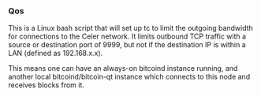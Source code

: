 ### Qos ###

This is a Linux bash script that will set up tc to limit the outgoing bandwidth for connections to the Celer network. It limits outbound TCP traffic with a source or destination port of 9999, but not if the destination IP is within a LAN (defined as 192.168.x.x).

This means one can have an always-on bitcoind instance running, and another local bitcoind/bitcoin-qt instance which connects to this node and receives blocks from it.
